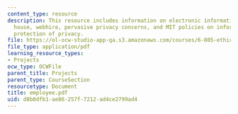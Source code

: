 ```yaml
---
content_type: resource
description: This resource includes information on electronic information inside the
  house, webhire, pervasive privacy concerns, and MIT policies on information and
  protection of privacy.
file: https://ol-ocw-studio-app-qa.s3.amazonaws.com/courses/6-805-ethics-and-the-law-on-the-electronic-frontier-fall-2005/d8b0dfb1ae86257f7212ad4ce2799ad4_employee.pdf
file_type: application/pdf
learning_resource_types:
- Projects
ocw_type: OCWFile
parent_title: Projects
parent_type: CourseSection
resourcetype: Document
title: employee.pdf
uid: d8b0dfb1-ae86-257f-7212-ad4ce2799ad4
---
```

